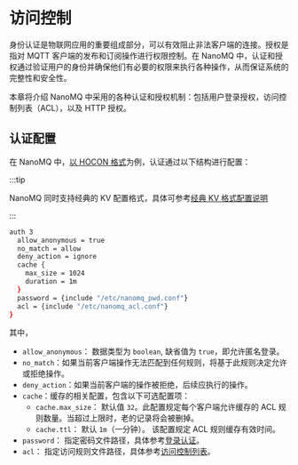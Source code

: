 # 访问控制

身份认证是物联网应用的重要组成部分，可以有效阻止非法客户端的连接。授权是指对 MQTT 客户端的发布和订阅操作进行权限控制。在 NanoMQ 中，认证和授权通过验证用户的身份并确保他们有必要的权限来执行各种操作，从而保证系统的完整性和安全性。

本章将介绍 NanoMQ 中采用的各种认证和授权机制：包括用户登录授权，访问控制列表（ACL），以及 HTTP 授权。

## 认证配置

在 NanoMQ 中，[以 HOCON 格式](../config-description/acl.md)为例，认证通过以下结构进行配置：

:::tip

NanoMQ 同时支持经典的 KV 配置格式，具体可参考[经典 KV 格式配置说明](../config-description/v013.md)

:::

```bash
auth 3
  allow_anonymous = true
  no_match = allow
  deny_action = ignore
  cache {
    max_size = 1024
    duration = 1m
  }
  password = {include "/etc/nanomq_pwd.conf"}
  acl = {include "/etc/nanomq_acl.conf"}
}
```

其中，

- `allow_anonymous`： 数据类型为 `boolean`, 缺省值为 `true`，即允许匿名登录。
- `no_match`：如果当前客户端操作无法匹配到任何规则，将基于此规则决定允许或拒绝操作。
- `deny_action`：如果当前客户端的操作被拒绝，后续应执行的操作。
- `cache`：缓存的相关配置，包含以下可选配置项：
  - `cache.max_size`： 默认值 `32`。此配置规定每个客户端允许缓存的 ACL 规则数量。当超过上限时，老的记录将会被删掉。
  - `cache.ttl`： 默认 `1m`（一分钟）。 该配置规定 ACL 规则缓存有效时间。
- `password`： 指定密码文件路径，具体参考[登录认证](./login.md)。
- `acl`： 指定访问规则文件路径，具体参考[访问控制列表](./acl.md)。